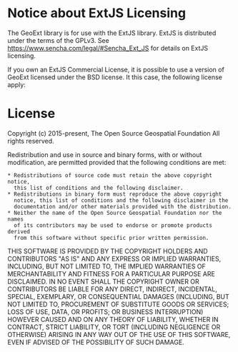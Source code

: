 Notice about ExtJS Licensing
=============================

The GeoExt library is for use with the ExtJS library. ExtJS is distributed
under the terms of the GPLv3.  See https://www.sencha.com/legal/#Sencha_Ext_JS
for details on ExtJS licensing.

If you own an ExtJS Commercial License, it is possible to use a version of
GeoExt licensed under the BSD license. It this case, the following license
apply:


License
=======

Copyright (c) 2015-present, The Open Source Geospatial Foundation
All rights reserved.

Redistribution and use in source and binary forms, with or without
modification, are permitted provided that the following conditions are met:

    * Redistributions of source code must retain the above copyright notice,
      this list of conditions and the following disclaimer.
    * Redistributions in binary form must reproduce the above copyright
      notice, this list of conditions and the following disclaimer in the
      documentation and/or other materials provided with the distribution.
    * Neither the name of the Open Source Geospatial Foundation nor the names
      of its contributors may be used to endorse or promote products derived
      from this software without specific prior written permission.

THIS SOFTWARE IS PROVIDED BY THE COPYRIGHT HOLDERS AND CONTRIBUTORS "AS IS"
AND ANY EXPRESS OR IMPLIED WARRANTIES, INCLUDING, BUT NOT LIMITED TO, THE
IMPLIED WARRANTIES OF MERCHANTABILITY AND FITNESS FOR A PARTICULAR PURPOSE
ARE DISCLAIMED. IN NO EVENT SHALL THE COPYRIGHT OWNER OR CONTRIBUTORS BE
LIABLE FOR ANY DIRECT, INDIRECT, INCIDENTAL, SPECIAL, EXEMPLARY, OR
CONSEQUENTIAL DAMAGES (INCLUDING, BUT NOT LIMITED TO, PROCUREMENT OF
SUBSTITUTE GOODS OR SERVICES; LOSS OF USE, DATA, OR PROFITS; OR BUSINESS
INTERRUPTION) HOWEVER CAUSED AND ON ANY THEORY OF LIABILITY, WHETHER IN
CONTRACT, STRICT LIABILITY, OR TORT (INCLUDING NEGLIGENCE OR OTHERWISE)
ARISING IN ANY WAY OUT OF THE USE OF THIS SOFTWARE, EVEN IF ADVISED OF THE
POSSIBILITY OF SUCH DAMAGE.
